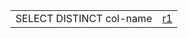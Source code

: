 |  |  |
| :--- | :--- |
| SELECT DISTINCT col-name | [r1](http://www.dofactory.com/sql/select-distinct) |



